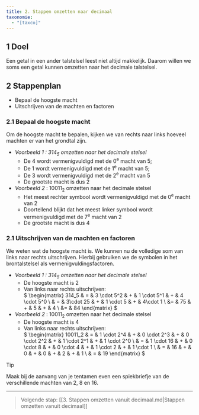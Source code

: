 ```yaml
---
title: 2. Stappen omzetten naar decimaal
taxonomie:
  - "[taxco]"
---
```


## 1 Doel

Een getal in een ander talstelsel leest niet altijd makkelijk. Daarom
willen we soms een getal kunnen omzetten naar het decimale talstelsel.

## 2 Stappenplan

- Bepaal de hoogste macht
- Uitschrijven van de machten en factoren

### 2.1 Bepaal de hoogste macht

Om de hoogste macht te bepalen, kijken we van rechts naar links hoeveel machten er van het grondtal zijn.

- *Voorbeeld 1 : $314_5$ omzetten naar het decimale stelsel*
  - De 4 wordt vermenigvuldigd met de 0<sup>e</sup> macht van 5;
  - De 1 wordt vermenigvuldigd met de 1<sup>e</sup> macht van 5;
  - De 3 wordt vermenigvuldigd met de 2<sup>e</sup> macht van 5
  - De grootste macht is dus 2
- *Voorbeeld 2* : $10011_2$ omzetten naar het decimale stelsel
  - Het meest rechter symbool  wordt vermenigvuldigd met de
  0<sup>e</sup> macht van 2
  - Doortellend blijkt dat het meest linker symbool wordt
  vermenigvuldigd met de 7<sup>e</sup> macht van 2
  - De grootste macht is dus 4

### 2.1 Uitschrijven van de machten en factoren

We weten wat de hoogste macht is. We kunnen nu de volledige som van
links naar rechts uitschrijven. Hierbij gebruiken we de symbolen in
het brontalstelsel als vermenigvuldingsfactoren.

- *Voorbeeld 1 : $314_5$ omzetten naar het decimale stelsel*
  - De hoogste macht is 2
  - Van links naar rechts uitschrijven: \
$
\begin{matrix}
314_5 & = & 3 \cdot 5^2 & + & 1 \cdot 5^1 & + & 4 \cdot 5^0 \\
& = & 3\cdot 25 & + & 1 \cdot 5 & + & 4\cdot 1 \\
&= & 75 & + & 5 & + & 4 \\
&= & 84
\end{matrix}
$
- *Voorbeeld 2* : $10011_2$ omzetten naar het decimale stelsel
  - De hoogste macht is 4
  - Van links naar rechts uitschrijven: \
$
\begin{matrix}
10011_2 & = & 
  1 \cdot 2^4 & + &
  0 \cdot 2^3 & + & 0 \cdot 2^2 & + & 1 \cdot 2^1 & + & 1 \cdot 2^0 \\
& = &
  1 \cdot 16 & + &
  0 \cdot 8 & + & 0 \cdot 4 & + & 1 \cdot 2 & + & 1 \cdot 1 \\
& = & 16 & + & 0 & + & 0 & + & 2 & + & 1 \\
& = & 19
\end{matrix}
$


> [!TIP]
> Maak bij de aanvang van je tentamen even een spiekbriefje van
> de verschillende machten van 2, 8 en 16.

---



> Volgende stap: [[3. Stappen omzetten vanuit decimaal.md|Stappen omzetten vanuit decimaal]]
